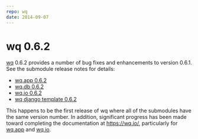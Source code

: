 ```yaml
---
repo: wq
date: 2014-09-07
---
```


# wq 0.6.2

[wq](../index.md) 0.6.2 provides a number of bug fixes and enhancements to version 0.6.1.  See the submodule release notes for details:
- [wq.app 0.6.2](./wq.app-0.6.2.md)
- [wq.db 0.6.2](./wq.db-0.6.2.md)
- [wq.io 0.6.2](https://django-data-wizard.wq.io/releases/itertable-0.6.2)
- [wq django template 0.6.2](./wq-django-template-0.6.2.md)

This happens to be the first release of wq where all of the submodules have the same version number.  In addition, significant progress has been made toward completing the documentation at <https://wq.io/>, particularly for [wq.app](../wq.app/index.md) and [wq.io](https://django-data-wizard.wq.io/itertable/).
